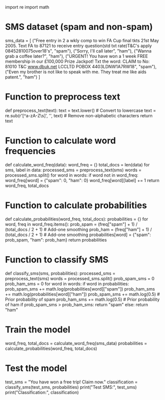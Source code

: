 import re
import math

# SMS dataset (spam and non-spam)
sms_data = [
    ("Free entry in 2 a wkly comp to win FA Cup final tkts 21st May 2005. Text FA to 87121 to receive entry question(std txt rate)T&C's apply 08452810075over18's", "spam"),
    ("Sorry, I'll call later", "ham"),
    ("Wanna grab a coffee later?", "ham"),
    ("URGENT! You have won a 1 week FREE membership in our £100,000 Prize Jackpot! Txt the word: CLAIM to No: 81010 T&C www.dbuk.net LCCLTD POBOX 4403LDNW1A7RW18", "spam"),
    ("Even my brother is not like to speak with me. They treat me like aids patent.", "ham")
]

# Function to preprocess text
def preprocess_text(text):
    text = text.lower()  # Convert to lowercase
    text = re.sub(r'[^a-zA-Z\s]', '', text)  # Remove non-alphabetic characters
    return text

# Function to calculate word frequencies
def calculate_word_freq(data):
    word_freq = {}
    total_docs = len(data)
    for sms, label in data:
        processed_sms = preprocess_text(sms)
        words = processed_sms.split()
        for word in words:
            if word not in word_freq:
                word_freq[word] = {"spam": 0, "ham": 0}
            word_freq[word][label] += 1
    return word_freq, total_docs

# Function to calculate probabilities
def calculate_probabilities(word_freq, total_docs):
    probabilities = {}
    for word, freq in word_freq.items():
        prob_spam = (freq["spam"] + 1) / (total_docs / 2 + 1)  # Add-one smoothing
        prob_ham = (freq["ham"] + 1) / (total_docs / 2 + 1)  # Add-one smoothing
        probabilities[word] = {"spam": prob_spam, "ham": prob_ham}
    return probabilities

# Function to classify SMS
def classify_sms(sms, probabilities):
    processed_sms = preprocess_text(sms)
    words = processed_sms.split()
    prob_spam_sms = 0
    prob_ham_sms = 0
    for word in words:
        if word in probabilities:
            prob_spam_sms += math.log(probabilities[word]["spam"])
            prob_ham_sms += math.log(probabilities[word]["ham"])
    prob_spam_sms += math.log(0.5)  # Prior probability of spam
    prob_ham_sms += math.log(0.5)  # Prior probability of ham
    if prob_spam_sms > prob_ham_sms:
        return "spam"
    else:
        return "ham"

# Train the model
word_freq, total_docs = calculate_word_freq(sms_data)
probabilities = calculate_probabilities(word_freq, total_docs)

# Test the model
test_sms = "You have won a free trip! Claim now."
classification = classify_sms(test_sms, probabilities)
print("Test SMS:", test_sms)
print("Classification:", classification)
